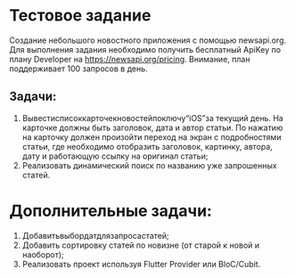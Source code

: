 # Тестовое задание
Создание небольшого новостного приложения с помощью newsapi.org.
Для выполнения задания необходимо получить бесплатный ApiKey по плану Developer на https://newsapi.org/pricing. Внимание, план поддерживает 100 запросов в день.
## Задачи:
1) Вывестисписоккарточекновостейпоключу“iOS”за текущий день. На карточке должны быть заголовок, дата и автор статьи. По нажатию на карточку должен произойти переход на экран с подробностями        статьи, где необходимо отобразить заголовок, картинку, автора, дату и работающую ссылку на оригинал статьи;
2) Реализовать динамический поиск по названию уже запрошенных статей.
#  Дополнительные задачи:
1) Добавитьвыбордатдлязапросастатей;
2) Добавить сортировку статей по новизне (от старой к новой и наоборот);
3) Реализовать проект используя Flutter Provider или BloC/Cubit.
